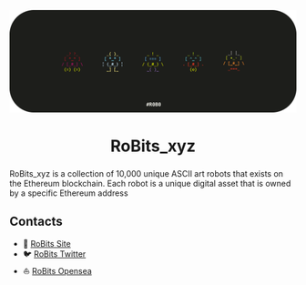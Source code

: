 
![RoBits](https://github.com/RoBits-xyz/RoBits-xyz/blob/main/robits_banner_github_readme.svg)

<h1 align="center"> RoBits_xyz </h1>


<h3 align="justify"> </h3>
RoBits_xyz is a collection of 10,000 unique ASCII art robots that exists on the Ethereum blockchain. Each robot is a unique digital asset that is owned by a specific Ethereum address


<h2> Contacts </h2>

-  :robot: [RoBits Site](https://robits.xyz) 
- 🐦 [RoBits Twitter](https://twitter.com/robitsxyz)
- ⛵ [RoBits Opensea](https://opensea.io/RoBits_xyz)




